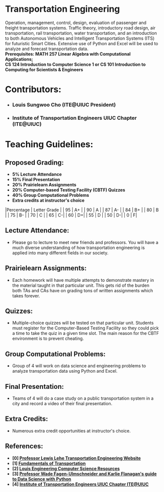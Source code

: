 # Transportation Engineering 
Operation, management, control, design, evaluation of passenger and freight transportation systems. Traffic theory, introductory road design, air transportation, rail transportation, water transportation, and an introduction to both Autonomous Vehicles and Intelligent Transportation Systems (ITS) for futuristic Smart Cities. Extensive use of Python and Excel will be used to analyze and forecast transportation data. </br>
**Prerequisites: MATH 257 Linear Algebra with Computational Applications; </br> CS 124 Introduction to Computer Science 1 or CS 101 Introduction to Computing for Scientists & Engineers**

# Contributors:
- ### Louis Sungwoo Cho (ITE@UIUC President)
- ### Institute of Transportation Engineers UIUC Chapter (ITE@UIUC)

# Teaching Guidelines:
## Proposed Grading:
- **5% Lecture Attendance**
- **15% Final Presentation**
- **20% Prairielearn Assignments**
- **20% Computer-based Testing Facility (CBTF) Quizzes**
- **40% Group Computational Problems**
- **Extra credits at instructor's choice**

|Percentage | Letter Grade |
| 95 | A+ |
| 90 | A |
| 87 | A- |
| 84 | B+ |
| 80 | B |
| 75 | B- |
| 70 | C |
| 65 | C-|
| 60 | D+|
| 55 | D |
| 50 | D-|
| 0 | F|

## Lecture Attendance:
- Please go to lecture to meet new friends and professors. You will have a much diverse understanding of how transportation engineering is applied into many different fields in our society. 

## Prairielearn Assignments:
- Each homework will have multiple attempts to demonstrate mastery in the material taught in that particular unit. This gets rid of the burden both TAs and CAs have on grading tons of written assignments which takes forever.

## Quizzes:
- Multiple-choice quizzes will be tested on that particular unit. Students must register for the Computer-Based Testing Facility so they could pick a time to take the quiz in a given time slot. The main reason for the CBTF environment is to prevent cheating. 

## Group Computational Problems:
- Group of 4 will work on data science and engineering problems to analyze transportation data using Python and Excel.

## Final Presentation:
- Teams of 4 will do a case study on a public transportation system in a city and record a video of their final presentation.

## Extra Credits:
- Numerous extra credit opportunities at instructor's choice. 

## References:
- **[0] [Professor Lewis Lehe Transportation Engineering Website](https://trafficvis.com/)**
- **[1] [Fundamentals of Transportation](https://en.wikibooks.org/wiki/Fundamentals_of_Transportation)**
- **[2] [Louis Engineering Computer Science Resources](https://github.com/lotlouischoitslab/Louis_Engineering_Computer_Science_Resources)**
- **[3] [Professor Wade Fagen-Ulmschneider and Karlie Flanagan's guide to Data Science with Python](https://discovery.cs.illinois.edu/learn/)**
- **[4] [Institute of Transportation Engineers UIUC Chapter ITE@UIUC](https://ite.cee.illinois.edu/)**
